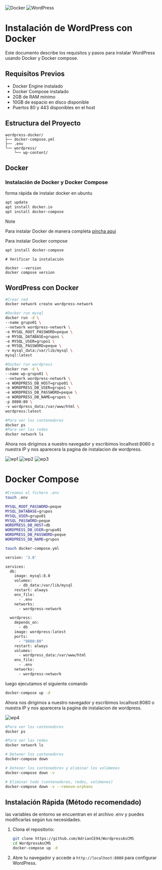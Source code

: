![Docker](https://img.shields.io/badge/docker-%230db7ed.svg?style=for-the-badge&logo=docker&logoColor=white)
![WordPress](https://img.shields.io/badge/WordPress-%23117AC9.svg?style=for-the-badge&logo=WordPress&logoColor=white)

# Instalación de WordPress con Docker

Este documento describe los requisitos y pasos para instalar WordPress usando Docker y Docker compose.

## Requisitos Previos

- Docker Engine instalado 
- Docker Compose instalado 
- 2GB de RAM mínimo
- 10GB de espacio en disco disponible
- Puertos 80 y 443 disponibles en el host

## Estructura del Proyecto

```
wordpress-docker/
├── docker-compose.yml
├── .env
└── wordpress/
    └── wp-content/
```

## Docker

### Instalación de Docker y Docker Compose

forma rápida de instalar docker en ubuntu

```bash
apt update
apt install docker.io
apt install docker-compose

```
> [!NOTE]
> Para instalar Docker de manera completa [pincha aqui](https://docs.docker.com/engine/install/ubuntu/)

Para instalar Docker compose

```bash
apt install docker-compose
```

```
# Verificar la instalación

docker --version
docker compose version

```

## WordPress con Docker

```bash
#Crear red
docker network create wordpress-network
```
```bash
#Docker run mysql
docker run -d \
--name grupo01 \
--network wordpress-network \
-e MYSQL_ROOT_PASSWORD=peque \
-e MYSQL_DATABASE=grupos \
-e MYSQL_USER=grupo1 \
-e MYSQL_PASSWORD=peque \
-v mysql_data:/var/lib/mysql \
mysql:latest
```
```bash
#Docker run wordpress 
docker run -d \
--name wp-grupo01 \
--network wordpress-network \
-e WORDPRESS_DB_HOST=grupo01 \
-e WORDPRESS_DB_USER=grupo1 \
-e WORDPRESS_DB_PASSWORD=peque \
-e WORDPRESS_DB_NAME=grupos \
-p 8080:80 \
-v wordpress_data:/var/www/html \
wordpress:latest
```
```bash
#Para ver los contenedores
docker ps
#Para ver las redes
docker network ls
```
Ahora nos dirigimos a nuestro navegador y escribimos localhost:8080 o nuestra IP y nos aparecera la pagina de instalacion de wordpress.

![wp1](image.png)
![wp2](image-1.png)
![wp3](image-2.png)

# Docker Compose


```bash
#Creamos el fichero .env
touch .env
```
```bash
MYSQL_ROOT_PASSWORD=peque
MYSQL_DATABASE=grupos
MYSQL_USER=grupo01
MYSQL_PASSWORD=peque
WORDPRESS_DB_HOST=db
WORDPRESS_DB_USER=grupo01
WORDPRESS_DB_PASSWORD=peque
WORDPRESS_DB_NAME=grupos
```
```bash
touch docker-compose.yml
```
```bash
version: '3.8'

services:
  db:
    image: mysql:8.0
    volumes:
      - db_data:/var/lib/mysql
    restart: always
    env_file:
      - .env
    networks:
      - wordpress-network

  wordpress:
    depends_on:
      - db
    image: wordpress:latest
    ports:
      - "8080:80"
    restart: always
    volumes:
      - wordpress_data:/var/www/html
    env_file:
      - .env
    networks:
      - wordpress-network
```

luego ejecutamos el siguiente comando

```bash
docker-compose up -d
```

Ahora nos dirigimos a nuestro navegador y escribimos localhost:8080 o nuestra IP y nos aparecera la pagina de instalacion de wordpress.


![wp4](image-4.png)

```bash
#Para ver los contenedores
docker ps

#Para ver las redes
docker network ls

# Detener los contenedores
docker-compose down

# Detener los contenedores y eliminar los volúmenes
docker-compose down -v

# Eliminar todo (contenedores, redes, volúmenes)
docker-compose down -v --remove-orphans
```

## Instalación Rápida (Método recomendado)
las variables de entorno se encuentran en el archivo .env y puedes modificarlas según tus necesidades.

1. Clona el repositorio:
   ```bash
   git clone https://github.com/AdrianCE94/WordpressAsCMS
   cd WordpressAsCMS
   docker-compose up -d
    ```
2. Abre tu navegador y accede a `http://localhost:8080` para configurar WordPress.

